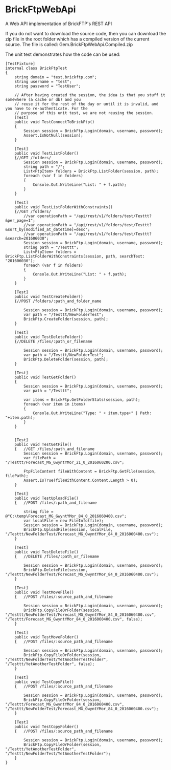 # BrickFtpWebApi
A Web API implementation of BrickFTP's REST API

If you do not want to download the source code, then you can download the zip file in the root folder which has a compiled version of the current source. The file is called: Gem.BrickFtpWebApi.Compiled.zip



The unit test demonstrates how the code can be used:

    [TestFixture]
    internal class BrickFtpTest
    {
        string domain = "test.brickftp.com";
        string username = "test";
        string password = "TestUser";

        // After having created the session, the idea is that you stuff it somewhere (a cache or db) and you
        // reuse it for the rest of the day or until it is invalid, and you have to re-authenticate. For the
        // purpose of this unit test, we are not reusing the session.
        [Test]
        public void TestConnectToBrickFtp()
        {
            Session session = BrickFtp.Login(domain, username, password);
            Assert.IsNotNull(session);
        }

        [Test]
        public void TestListFolder()
        {//GET /folders/
            Session session = BrickFtp.Login(domain, username, password);
            string path = "/";
            List<FtpItem> folders = BrickFtp.ListFolder(session, path);
            foreach (var f in folders)
            {
                Console.Out.WriteLine("List: " + f.path);
            }
        }

        [Test]
        public void TestListFolderWithConstraints()
        {//GET /folders/
            //var operationPath = "/api/rest/v1/folders/test/Testtt?&per_page=1";
            //var operationPath = "/api/rest/v1/folders/test/Testtt?&sort_by[modified_at_datetime]=desc";
            //var operationPath = "/api/rest/v1/folders/test/Testtt?&search=201606030";
            Session session = BrickFtp.Login(domain, username, password);
            string path = "/Testtt";
            List<FtpItem> folders = BrickFtp.ListFolderWithConstraints(session, path, searchText: "201606030");
            foreach (var f in folders)
            {
                Console.Out.WriteLine("List: " + f.path);
            }
        }

        [Test]
        public void TestCreateFolder()
        {//POST /folders/:path_and_folder_name
            
            Session session = BrickFtp.Login(domain, username, password);
            var path = "/Testtt/NewFolderTest";
            BrickFtp.CreateFolder(session, path);
        }

        [Test]
        public void TestDeleteFolder()
        {//DELETE /files/:path_or_filename

            Session session = BrickFtp.Login(domain, username, password);
            var path = "/Testtt/NewFolderTest";
            BrickFtp.DeleteFolder(session, path);
        }

        [Test]
        public void TestGetFolder()
        {   
            Session session = BrickFtp.Login(domain, username, password);
            var path = "/Testtt";

            var items = BrickFtp.GetFolderStats(session, path);
            foreach (var item in items)
            {
                Console.Out.WriteLine("Type: " + item.type+" | Path: "+item.path);
            }
        }


        [Test]
        public void TestGetFile()
        {   //GET /files/:path_and_filename
            Session session = BrickFtp.Login(domain, username, password);
            var filePath = "/Testtt/Forecast_MG_GwyntYMor_21_0_2016060200.csv";

            FtpFileContent fileWithContent = BrickFtp.GetFile(session, filePath);
            Assert.IsTrue(fileWithContent.Content.Length > 0);
        }
        
        [Test]
        public void TestUploadFile()
        {   //POST /files/:path_and_filename

            string file = @"C:\temp\Forecast_MG_GwyntYMor_84_0_2016060400.csv";
            var localFile = new FileInfo(file);
            Session session = BrickFtp.Login(domain, username, password);
            BrickFtp.UploadFile(session, localFile, "/Testtt/NewFolderTest/Forecast_MG_GwyntYMor_84_0_2016060400.csv");
        }

        [Test]
        public void TestDeleteFile()
        {   //DELETE /files/:path_or_filename

            Session session = BrickFtp.Login(domain, username, password);
            BrickFtp.DeleteFile(session, "/Testtt/NewFolderTest/Forecast_MG_GwyntYMor_84_0_2016060400.csv");
        }

        [Test]
        public void TestMoveFile()
        {   //POST /files/:source_path_and_filename

            Session session = BrickFtp.Login(domain, username, password);
            BrickFtp.CopyFileOrFolder(session, "/Testtt/NewFolderTest/Forecast_MG_GwyntYMor_84_0_2016060400.csv", "/Testtt/Forecast_MG_GwyntYMor_84_0_2016060400.csv", false);
        }

        [Test]
        public void TestMoveFolder()
        {   //POST /files/:source_path_and_filename

            Session session = BrickFtp.Login(domain, username, password);
            BrickFtp.CopyFileOrFolder(session, "/Testtt/NewFolderTest/YetAnotherTestFolder", "/Testtt/YetAnotherTestFolder", false);
        }

        [Test]
        public void TestCopyFile()
        {   //POST /files/:source_path_and_filename

            Session session = BrickFtp.Login(domain, username, password);
            BrickFtp.CopyFileOrFolder(session, "/Testtt/Forecast_MG_GwyntYMor_84_0_2016060400.csv", "/Testtt/NewFolderTest/Forecast_MG_GwyntYMor_84_0_2016060400.csv");
        }

        [Test]
        public void TestCopyFolder()
        {   //POST /files/:source_path_and_filename

            Session session = BrickFtp.Login(domain, username, password);
            BrickFtp.CopyFileOrFolder(session, "/Testtt/YetAnotherTestFolder", "/Testtt/NewFolderTest/YetAnotherTestFolder");
        }
    }
